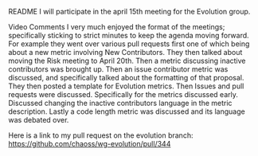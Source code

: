 README
I will participate in the april 15th meeting for the Evolution group. 

Video Comments 
I very much enjoyed the format of the meetings; specifically sticking to strict minutes to keep the agenda moving forward.
For example they went over various pull requests first one of which being about a new metric involving New Contributors. 
They then talked about moving the Risk meeting to April 20th. Then a metric discussing inactive contributors was brought up. 
Then an issue contributor metric was discussed, and specifically talked about the formatting of that proposal. They then posted a template for Evolution metrics. Then Issues and pull requests were discussed. Specifically for the metrics discussed early. Discussed changing the inactive contributors language in the metric description. Lastly a code length metric was discussed and its language was debated over. 

Here is a link to my pull request on the evolution branch:
https://github.com/chaoss/wg-evolution/pull/344
